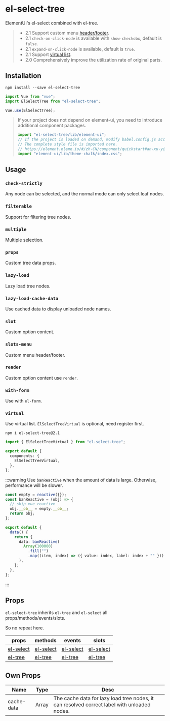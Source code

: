 # el-select-tree

ElementUI's el-select combined with el-tree.

> - 2.1 Support custom menu [header/footer](#slots-menu).
> - 2.1 `check-on-click-node` is available with `show-checkobx`, default is `false`. <Badge text="Broken Change" type="warning"/>
> - 2.1 `expand-on-click-node` is available, default is `true`.
> - 2.1 Support [virtual list](#virtual).
> - 2.0 Comprehensively improve the utilization rate of original parts.

## Installation

```shell
npm install --save el-select-tree
```

```ts
import Vue from "vue";
import ElSelectTree from "el-select-tree";

Vue.use(ElSelectTree);
```

> If your project does not depend on element-ui, you need to introduce additional component packages.
>
> ```ts
> import "el-select-tree/lib/element-ui";
> // If the project is loaded on demand, modify babel.config.js according to the official configuration.
> // The complete style file is imported here.
> // https://element.eleme.io/#/zh-CN/component/quickstart#an-xu-yin-ru
> import "element-ui/lib/theme-chalk/index.css";
> ```

## Usage

### `check-strictly`

Any node can be selected, and the normal mode can only select leaf nodes.

<demo name="check-strictly" />

### `filterable`

Support for filtering tree nodes.

<demo name="filterable" />

### `multiple`

Multiple selection.

<demo name="multiple" />

### `props`

Custom tree data props.

<demo name="custom-props" />

### `lazy-load`

Lazy load tree nodes.

<demo name="lazy-load" />

### `lazy-load-cache-data`

Use cached data to display unloaded node names.

<demo name="lazy-load-cache-data" />

### `slot`

Custom option content.

<demo name="custom-slot" />

### `slots-menu` <Badge text="2.1-beta"/>

Custom menu header/footer.

<demo name="slots-menu" />

### `render`

Custom option content use `render`.

<demo name="custom-render" />

### `with-form`

Use with `el-form`.

<demo name="with-form" />

### `virtual` <Badge text="Experimental" type="warning"/> <Badge text="2.1-beta" type="warning"/>

Use virtual list. `ElSelectTreeVirtual` is optional, need register first.

```shell
npm i el-select-tree@2.1
```

```ts
import { ElSelectTreeVirtual } from "el-select-tree";

export default {
  components: {
    ElSelectTreeVirtual,
  },
};
```

<ClientOnly>
<demo name="virtual" />
</ClientOnly>

:::warning
Use `banReactive` when the amount of data is large. Otherwise, performance will be slower.

```ts
const empty = reactive({});
const banReactive = (obj) => {
  // skip vue reactive
  obj.__ob__ = empty.__ob__;
  return obj;
};

export default {
  data() {
    return {
      data: banReactive(
        Array(100000)
          .fill("")
          .map((item, index) => ({ value: index, label: index + "" }))
      ),
    };
  },
};
```

:::

## Props

`el-select-tree` inherits `el-tree` and `el-select` all props/methods/events/slots.

So no repeat here.

| props                                                                            | methods                                                                | events                                                                       | slots                                                                       |
| -------------------------------------------------------------------------------- | ---------------------------------------------------------------------- | ---------------------------------------------------------------------------- | --------------------------------------------------------------------------- |
| [el-select](https://element.eleme.io/#/zh-CN/component/select#select-attributes) | [el-select](https://element.eleme.io/#/zh-CN/component/select#methods) | [el-select](https://element.eleme.io/#/zh-CN/component/select#select-events) | [el-select](https://element.eleme.io/#/zh-CN/component/select#select-slots) |
| [el-tree](https://element.eleme.io/#/zh-CN/component/tree#attributes)            | [el-tree](https://element.eleme.io/#/zh-CN/component/tree#fang-fa)     | [el-tree](https://element.eleme.io/#/zh-CN/component/tree#events)            | [el-tree](https://element.eleme.io/#/zh-CN/component/tree#scoped-slot)      |

## Own Props

| Name       | Type  | Desc                                                                                        |
| ---------- | ----- | ------------------------------------------------------------------------------------------- |
| cache-data | Array | The cache data for lazy load tree nodes, it can resolved correct label with unloaded nodes. |
